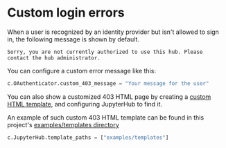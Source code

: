 # Custom login errors

When a user is recognized by an identity provider but isn't allowed to sign in,
the following message is shown by default.

```{important}
Sorry, you are not currently authorized to use this hub. Please contact the hub administrator.
```

You can configure a custom error message like this:

```python
c.OAuthenticator.custom_403_message = "Your message for the user"
```

You can also show a customized 403 HTML page by creating a [custom HTML
template], and configuring JupyterHub to find it.

An example of such custom 403 HTML template can be found in this project's
[examples/templates directory]

```python
c.JupyterHub.template_paths = ["examples/templates"]
```

[custom HTML template]: https://jupyterhub.readthedocs.io/en/stable/reference/templates.html
[examples/templates directory]: https://github.com/jupyterhub/oauthenticator/tree/main/examples/templates
